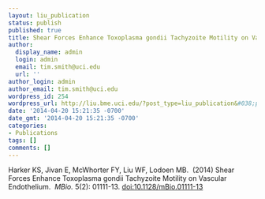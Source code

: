 ```yaml
---
layout: liu_publication
status: publish
published: true
title: Shear Forces Enhance Toxoplasma gondii Tachyzoite Motility on Vascular Endothelium
author:
  display_name: admin
  login: admin
  email: tim.smith@uci.edu
  url: ''
author_login: admin
author_email: tim.smith@uci.edu
wordpress_id: 254
wordpress_url: http://liu.bme.uci.edu/?post_type=liu_publication&#038;p=254
date: '2014-04-20 15:21:35 -0700'
date_gmt: '2014-04-20 15:21:35 -0700'
categories:
- Publications
tags: []
comments: []
---
```

<p class="p1">Harker KS, Jivan E, McWhorter FY, Liu WF, Lodoen MB.&nbsp; (2014) Shear Forces Enhance Toxoplasma gondii Tachyzoite Motility on Vascular Endothelium.&nbsp; <i>MBio. </i>5(2):<i> </i>01111-13. <a href="http://dx.doi.org/10.1128/mBio.01111-13">doi:10.1128/mBio.01111-13</a></p></p>
